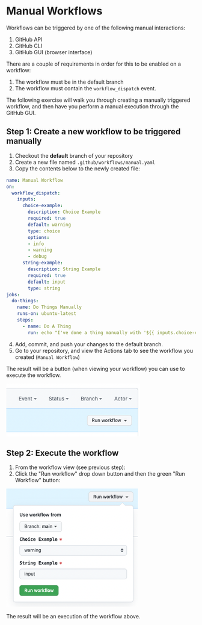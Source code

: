 # Manual Workflows

Workflows can be triggered by one of the following manual interactions:

1. GitHub API
2. GitHub CLI
3. GitHub GUI (browser interface)

There are a couple of requirements in order for this to be enabled on a workflow:

1. The workflow must be in the default branch
2. The workflow must contain the `workflow_dispatch` event.

The following exercise will walk you through creating a manually triggered workflow, and then have you perform a manual execution through the GitHub GUI.

## Step 1: Create a new workflow to be triggered manually

1. Checkout the __default__ branch of your repository
2. Create a new file named `.github/workflows/manual.yaml`
3. Copy the contents below to the newly created file:

```yaml
name: Manual Workflow
on:
  workflow_dispatch:
    inputs:
      choice-example:
        description: Choice Example
        required: true
        default: warning
        type: choice
        options:
        - info
        - warning
        - debug
      string-example:
        description: String Example
        required: true
        default: input
        type: string
jobs:
  do-things:
    name: Do Things Manually
    runs-on: ubuntu-latest
    steps:
      - name: Do A Thing
        run: echo "I've done a thing manually with '${{ inputs.choice-example }}' and '${{ inputs.string-example }}'!"
```

4. Add, commit, and push your changes to the default branch.
5. Go to your repository, and view the Actions tab to see the workflow you created (`Manual Workflow`)

The result will be a button (when viewing your workflow) you can use to execute the workflow.

![A picture of the button](images/09-manual-button.png)

## Step 2: Execute the workflow

1. From the workflow view (see previous step):
2. Click the "Run workflow" drop down button and then the green "Run Workflow" button:

![A picture of the button](images/09-manual-run-button.png)

The result will be an execution of the workflow above.